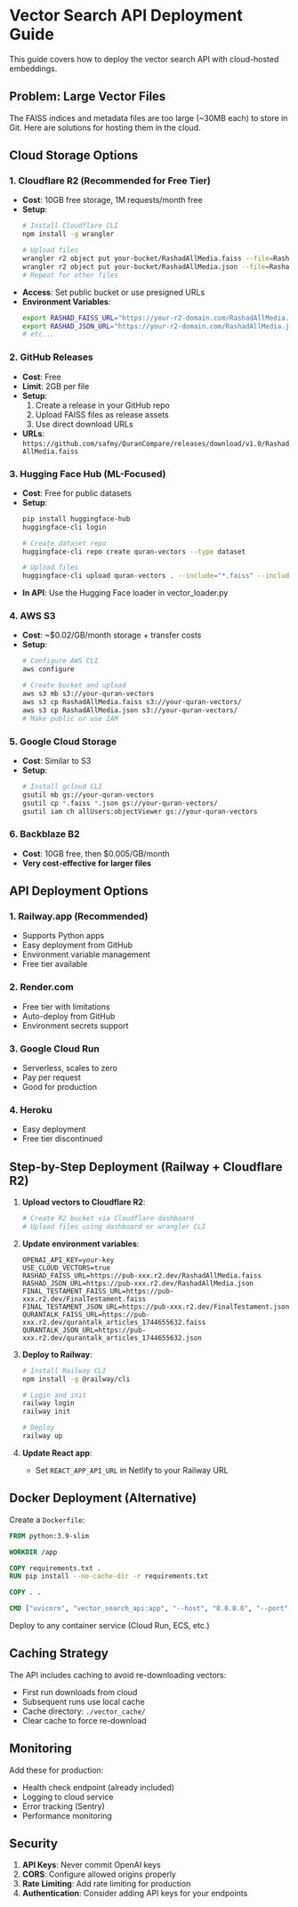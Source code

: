 # Vector Search API Deployment Guide

This guide covers how to deploy the vector search API with cloud-hosted embeddings.

## Problem: Large Vector Files

The FAISS indices and metadata files are too large (~30MB each) to store in Git. Here are solutions for hosting them in the cloud.

## Cloud Storage Options

### 1. **Cloudflare R2 (Recommended for Free Tier)**
- **Cost**: 10GB free storage, 1M requests/month free
- **Setup**:
  ```bash
  # Install Cloudflare CLI
  npm install -g wrangler
  
  # Upload files
  wrangler r2 object put your-bucket/RashadAllMedia.faiss --file=RashadAllMedia.faiss
  wrangler r2 object put your-bucket/RashadAllMedia.json --file=RashadAllMedia.json
  # Repeat for other files
  ```
- **Access**: Set public bucket or use presigned URLs
- **Environment Variables**:
  ```bash
  export RASHAD_FAISS_URL="https://your-r2-domain.com/RashadAllMedia.faiss"
  export RASHAD_JSON_URL="https://your-r2-domain.com/RashadAllMedia.json"
  # etc...
  ```

### 2. **GitHub Releases**
- **Cost**: Free
- **Limit**: 2GB per file
- **Setup**:
  1. Create a release in your GitHub repo
  2. Upload FAISS files as release assets
  3. Use direct download URLs
- **URLs**: `https://github.com/safmy/QuranCompare/releases/download/v1.0/RashadAllMedia.faiss`

### 3. **Hugging Face Hub (ML-Focused)**
- **Cost**: Free for public datasets
- **Setup**:
  ```bash
  pip install huggingface-hub
  huggingface-cli login
  
  # Create dataset repo
  huggingface-cli repo create quran-vectors --type dataset
  
  # Upload files
  huggingface-cli upload quran-vectors . --include="*.faiss" --include="*.json"
  ```
- **In API**: Use the Hugging Face loader in vector_loader.py

### 4. **AWS S3**
- **Cost**: ~$0.02/GB/month storage + transfer costs
- **Setup**:
  ```bash
  # Configure AWS CLI
  aws configure
  
  # Create bucket and upload
  aws s3 mb s3://your-quran-vectors
  aws s3 cp RashadAllMedia.faiss s3://your-quran-vectors/
  aws s3 cp RashadAllMedia.json s3://your-quran-vectors/
  # Make public or use IAM
  ```

### 5. **Google Cloud Storage**
- **Cost**: Similar to S3
- **Setup**:
  ```bash
  # Install gcloud CLI
  gsutil mb gs://your-quran-vectors
  gsutil cp *.faiss *.json gs://your-quran-vectors/
  gsutil iam ch allUsers:objectViewer gs://your-quran-vectors
  ```

### 6. **Backblaze B2**
- **Cost**: 10GB free, then $0.005/GB/month
- **Very cost-effective for larger files**

## API Deployment Options

### 1. **Railway.app (Recommended)**
- Supports Python apps
- Easy deployment from GitHub
- Environment variable management
- Free tier available

### 2. **Render.com**
- Free tier with limitations
- Auto-deploy from GitHub
- Environment secrets support

### 3. **Google Cloud Run**
- Serverless, scales to zero
- Pay per request
- Good for production

### 4. **Heroku**
- Easy deployment
- Free tier discontinued

## Step-by-Step Deployment (Railway + Cloudflare R2)

1. **Upload vectors to Cloudflare R2**:
   ```bash
   # Create R2 bucket via Cloudflare dashboard
   # Upload files using dashboard or wrangler CLI
   ```

2. **Update environment variables**:
   ```env
   OPENAI_API_KEY=your-key
   USE_CLOUD_VECTORS=true
   RASHAD_FAISS_URL=https://pub-xxx.r2.dev/RashadAllMedia.faiss
   RASHAD_JSON_URL=https://pub-xxx.r2.dev/RashadAllMedia.json
   FINAL_TESTAMENT_FAISS_URL=https://pub-xxx.r2.dev/FinalTestament.faiss
   FINAL_TESTAMENT_JSON_URL=https://pub-xxx.r2.dev/FinalTestament.json
   QURANTALK_FAISS_URL=https://pub-xxx.r2.dev/qurantalk_articles_1744655632.faiss
   QURANTALK_JSON_URL=https://pub-xxx.r2.dev/qurantalk_articles_1744655632.json
   ```

3. **Deploy to Railway**:
   ```bash
   # Install Railway CLI
   npm install -g @railway/cli
   
   # Login and init
   railway login
   railway init
   
   # Deploy
   railway up
   ```

4. **Update React app**:
   - Set `REACT_APP_API_URL` in Netlify to your Railway URL

## Docker Deployment (Alternative)

Create a `Dockerfile`:
```dockerfile
FROM python:3.9-slim

WORKDIR /app

COPY requirements.txt .
RUN pip install --no-cache-dir -r requirements.txt

COPY . .

CMD ["uvicorn", "vector_search_api:app", "--host", "0.0.0.0", "--port", "8000"]
```

Deploy to any container service (Cloud Run, ECS, etc.)

## Caching Strategy

The API includes caching to avoid re-downloading vectors:
- First run downloads from cloud
- Subsequent runs use local cache
- Cache directory: `./vector_cache/`
- Clear cache to force re-download

## Monitoring

Add these for production:
- Health check endpoint (already included)
- Logging to cloud service
- Error tracking (Sentry)
- Performance monitoring

## Security

1. **API Keys**: Never commit OpenAI keys
2. **CORS**: Configure allowed origins properly
3. **Rate Limiting**: Add rate limiting for production
4. **Authentication**: Consider adding API keys for your endpoints